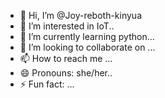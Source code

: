- 👋 Hi, I’m @Joy-reboth-kinyua
- 👀 I’m interested in IoT..
- 🌱 I’m currently learning python...
- 💞️ I’m looking to collaborate on ...
- 📫 How to reach me ...
- 😄 Pronouns: she/her..
- ⚡ Fun fact: ...

<!---
Joy-reboth-kinyua/Joy-reboth-kinyua is a ✨ special ✨ repository because its `README.md` (this file) appears on your GitHub profile.
You can click the Preview link to take a look at your changes.
--->
